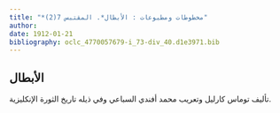 ```yaml
---
title: "*مخطوطات ومطبوعات : الأبطال*. المقتبس 7(2)"
author: 
date: 1912-01-21
bibliography: oclc_4770057679-i_73-div_40.d1e3971.bib
---
```




##  الأبطال 


 تأليف توماس كارليل وتعريب محمد أفندي السباعي وفي ذيله تاريخ الثورة الإنكليزية. 
